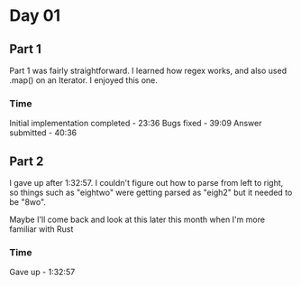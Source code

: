 # Day 01

## Part 1

Part 1 was fairly straightforward. I learned how regex works, and also used .map() on an Iterator. I enjoyed this one.

### Time

Initial implementation completed - 23:36
Bugs fixed - 39:09
Answer submitted - 40:36

## Part 2

I gave up after 1:32:57. I couldn't figure out how to parse from left to right, so things such as "eightwo" were getting parsed as "eigh2" but it needed to be "8wo".

Maybe I'll come back and look at this later this month when I'm more familiar with Rust

### Time

Gave up - 1:32:57
